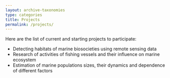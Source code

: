 ```yaml
---
layout: archive-taxonomies
type: categories
title: Projects
permalink: /projects/
---
```

Here are the list of current and starting projects to participate:
* Detecting habitats of marine biosocieties using remote sensing data
* Research of activities of fishing vessels and their influence on marine ecosystem
* Estimation of marine populations sizes, their dynamics and dependence of different factors

